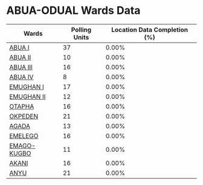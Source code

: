 
# ABUA-ODUAL Wards Data

| Wards | Polling Units | Location Data Completion (%) |
| ---- | ----- | ------- |
| [ABUA I](./wards/18592-abua-i) | 37 | 0.00% |
| [ABUA II](./wards/18593-abua-ii) | 10 | 0.00% |
| [ABUA III](./wards/18594-abua-iii) | 16 | 0.00% |
| [ABUA  IV](./wards/18595-abua-iv) | 8 | 0.00% |
| [EMUGHAN  I](./wards/18596-emughan-i) | 17 | 0.00% |
| [EMUGHAN  II](./wards/18597-emughan-ii) | 12 | 0.00% |
| [OTAPHA](./wards/18598-otapha) | 16 | 0.00% |
| [OKPEDEN](./wards/18599-okpeden) | 21 | 0.00% |
| [AGADA](./wards/18600-agada) | 13 | 0.00% |
| [EMELEGO](./wards/18601-emelego) | 16 | 0.00% |
| [EMAGO-KUGBO](./wards/18602-emago-kugbo) | 11 | 0.00% |
| [AKANI](./wards/18603-akani) | 16 | 0.00% |
| [ANYU](./wards/18604-anyu) | 21 | 0.00% |





